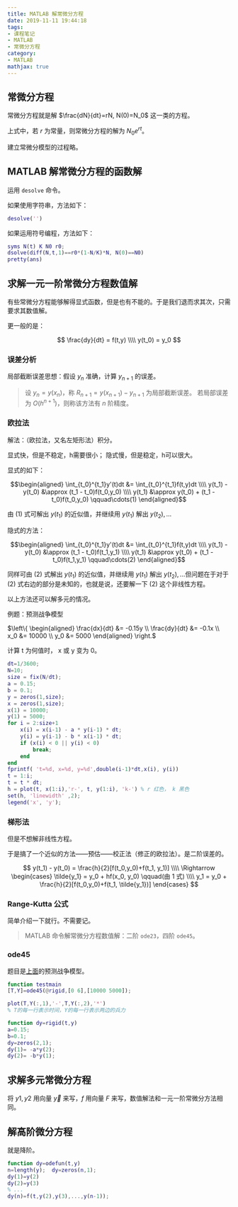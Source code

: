```yaml
---
title: MATLAB 解常微分方程
date: 2019-11-11 19:44:18
tags:
- 课程笔记
- MATLAB
- 常微分方程
category:
- MATLAB
mathjax: true
---
```


## 常微分方程

常微分方程就是解 $\frac{dN}{dt}=rN, N(0)=N_0$ 这一类的方程。

上式中，若 $r$ 为常量，则常微分方程的解为 $N_0 e^{rt}$。

建立常微分模型的过程略。

## MATLAB 解常微分方程的函数解

运用 `desolve` 命令。

如果使用字符串，方法如下：

```m
desolve('')
```

如果运用符号编程，方法如下：

```m
syms N(t) K N0 r0;
dsolve(diff(N,t,1)==r0*(1-N/K)*N, N(0)==N0)
pretty(ans)
```

## 求解一元一阶常微分方程数值解

有些常微分方程能够解得显式函数，但是也有不能的。于是我们退而求其次，只需要求其数值解。

更一般的是：

$$
\frac{dy}{dt} = f(t,y) \\\\
y(t_0) = y_0
$$

### 误差分析

局部截断误差思想：假设 $y_n$ 准确，计算 $y_{n+1}$ 的误差。

> 设 $y_n=y(x_n)$，称 $R_{n+1} = y(x_{n+1}) - y_{n+1}$ 为局部截断误差。
> 若局部误差为 $O(h^{n+1})$，则称该方法有 $n$ 阶精度。

### 欧拉法

解法：（欧拉法，又名左矩形法）积分。

显式快，但是不稳定，h需要很小；
隐式慢，但是稳定，h可以很大。

显式的如下：

$$\begin{aligned}
\int_{t_0}^{t_1}y'(t)dt &= \int_{t_0}^{t_1}f(t,y)dt \\\\
y(t_1) - y(t_0) &\approx (t_1 - t_0)f(t_0,y_0) \\\\
y(t_1) &\approx y(t_0) + (t_1 - t_0)f(t_0,y_0) \qquad\cdots(1)
\end{aligned}$$

由 (1) 式可解出 $y(t_1)$ 的近似值，并继续用 $y(t_1)$ 解出 $y(t_2),...$

隐式的方法：

$$\begin{aligned}
\int_{t_0}^{t_1}y'(t)dt &= \int_{t_0}^{t_1}f(t,y)dt \\\\
y(t_1) - y(t_0) &\approx (t_1 - t_0)f(t_1,y_1) \\\\
y(t_1) &\approx y(t_0) + (t_1 - t_0)f(t_1,y_1) \qquad\cdots(2)
\end{aligned}$$

同样可由 (2) 式解出 $y(t_1)$ 的近似值，并继续用 $y(t_1)$ 解出 $y(t_2),...$但问题在于对于 (2) 式右边的部分是未知的，也就是说，还要解一下 (2) 这个非线性方程。

以上方法还可以解多元的情况。

例题：预测战争模型

$\left\\{ \begin{aligned}
\frac{dx}{dt} &= -0.15y \\\\
\frac{dy}{dt} &= -0.1x \\\\
x_0 &= 10000 \\\\
y_0 &= 5000
\end{aligned} \right.$

计算 t 为何值时， x 或 y 变为 0。

```m
dt=1/3600;
N=10;
size = fix(N/dt);
a = 0.15;
b = 0.1;
y = zeros(1,size);
x = zeros(1,size);
x(1) = 10000;
y(1) = 5000;
for i = 2:size+1
    x(i) = x(i-1) - a * y(i-1) * dt;
    y(i) = y(i-1) - b * x(i-1) * dt;
    if (x(i) < 0 || y(i) < 0)
        break;
    end
end
fprintf( 't=%d, x=%d, y=%d',double(i-1)*dt,x(i), y(i))
t = 1:i;
t = t * dt;
h = plot(t, x(1:i),'r-', t, y(1:i), 'k-') % r 红色， k 黑色
set(h, 'linewidth' ,2);
legend('x', 'y');
```

### 梯形法

但是不想解非线性方程。

于是搞了一个近似的方法——预估——校正法（修正的欧拉法）。是二阶误差的。

$$
y(t_1) - y(t_0) = \frac{h}{2}[f(t_0,y_0)+f(t_1, y_1)] \\\\
\Rightarrow \begin{cases}
\tilde{y_1} = y_0 + hf(x_0, y_0) \qquad(由 1 式) \\\\
y_1 = y_0 + \frac{h}{2}[f(t_0,y_0)+f(t_1, \tilde{y_1})]
\end{cases}
$$


### Range-Kutta 公式

简单介绍一下就行。不需要记。

> MATLAB 命令解常微分方程数值解：二阶 `ode23`，四阶 `ode45`。

### ode45

题目是[上面](#欧拉法)的预测战争模型。

```m
function testmain
[T,Y]=ode45(@rigid,[0 6],[10000 5000]);

plot(T,Y(:,1),'-',T,Y(:,2),'*')
% T的每一行表示时间，Y的每一行表示两边的兵力

function dy=rigid(t,y)
a=0.15;
b=0.1;
dy=zeros(2,1);
dy(1)= -a*y(2);
dy(2)= -b*y(1);
```

## 求解多元常微分方程

将 $y1,y2$ 用向量 $\vec{y}$ 来写，$f$ 用向量 $F$ 来写，数值解法和一元一阶常微分方法相同。

## 解高阶微分方程

就是降阶。

```m
function dy=odefun(t,y)
n=length(y);  dy=zeros(n,1);
dy(1)=y(2)
dy(2)=y(3)
% ...
dy(n)=f(t,y(2),y(3),...,y(n-1));
```
